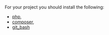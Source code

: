 For your project you should install the following:
- [php](https://github.com/green-symfony/docs/blob/main/docs/php%20installation.md),
- [composer](https://getcomposer.org/download/),
- [git_bash](https://git-scm.com/downloads)